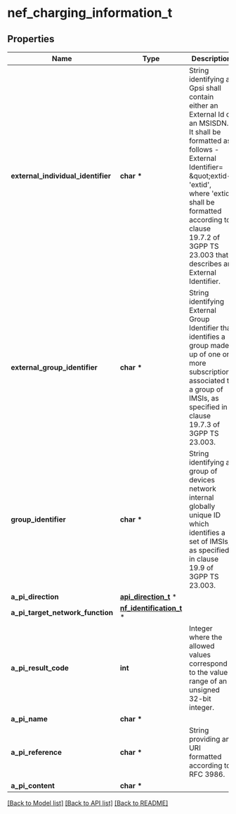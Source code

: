 # nef_charging_information_t

## Properties
Name | Type | Description | Notes
------------ | ------------- | ------------- | -------------
**external_individual_identifier** | **char \*** | String identifying a Gpsi shall contain either an External Id or an MSISDN.  It shall be formatted as follows -External Identifier&#x3D; \&quot;extid-&#39;extid&#39;, where &#39;extid&#39;  shall be formatted according to clause 19.7.2 of 3GPP TS 23.003 that describes an  External Identifier.   | [optional] 
**external_group_identifier** | **char \*** | String identifying External Group Identifier that identifies a group made up of one or more  subscriptions associated to a group of IMSIs, as specified in clause 19.7.3 of 3GPP TS 23.003.   | [optional] 
**group_identifier** | **char \*** | String identifying a group of devices network internal globally unique ID which identifies a set of IMSIs, as specified in clause 19.9 of 3GPP TS 23.003.   | [optional] 
**a_pi_direction** | [**api_direction_t**](api_direction.md) \* |  | [optional] 
**a_pi_target_network_function** | [**nf_identification_t**](nf_identification.md) \* |  | [optional] 
**a_pi_result_code** | **int** | Integer where the allowed values correspond to the value range of an unsigned 32-bit integer.  | [optional] 
**a_pi_name** | **char \*** |  | 
**a_pi_reference** | **char \*** | String providing an URI formatted according to RFC 3986. | [optional] 
**a_pi_content** | **char \*** |  | [optional] 

[[Back to Model list]](../README.md#documentation-for-models) [[Back to API list]](../README.md#documentation-for-api-endpoints) [[Back to README]](../README.md)


